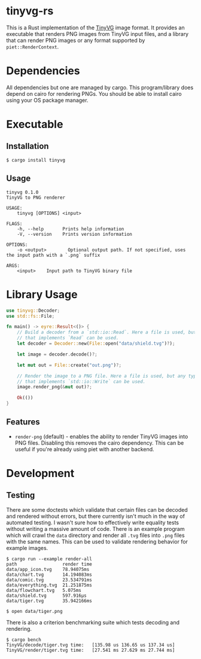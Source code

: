 # tinyvg-rs

This is a Rust implementation of the [TinyVG](https://tinyvg.tech) image format.
It provides an executable that renders PNG images from TinyVG input files, and a
library that can render PNG images or any format supported by
`piet::RenderContext`.

# Dependencies

All dependencies but one are managed by cargo. This program/library does depend
on cairo for rendering PNGs. You should be able to install cairo using your OS
package manager.

# Executable

## Installation

```
$ cargo install tinyvg
```

## Usage

```
tinyvg 0.1.0
TinyVG to PNG renderer

USAGE:
    tinyvg [OPTIONS] <input>

FLAGS:
    -h, --help       Prints help information
    -V, --version    Prints version information

OPTIONS:
    -o <output>        Optional output path. If not specified, uses the input path with a `.png` suffix

ARGS:
    <input>    Input path to TinyVG binary file
```

# Library Usage

```rust
use tinyvg::Decoder;
use std::fs::File;

fn main() -> eyre::Result<()> {
    // Build a decoder from a `std::io::Read`. Here a file is used, but any type
    // that implements `Read` can be used.
    let decoder = Decoder::new(File::open("data/shield.tvg")?);

    let image = decoder.decode()?;

    let mut out = File::create("out.png")?;

    // Render the image to a PNG file. Here a file is used, but any type
    // that implements `std::io::Write` can be used.
    image.render_png(&mut out)?;

    Ok(())
}
```

## Features

- `render-png` (default) - enables the ability to render TinyVG images into PNG files.
  Disabling this removes the cairo dependency. This can be useful if you're already using
  piet with another backend.

# Development

## Testing

There are some doctests which validate that certain files can be decoded and
rendered without errors, but there currently isn't much in the way of automated
testing. I wasn't sure how to effectively write equality tests without writing a
massive amount of code. There is an example program which will crawl the `data`
directory and render all `.tvg` files into `.png` files with the same names.
This can be used to validate rendering behavior for example images.

```
$ cargo run --example render-all
path                 render time
data/app_icon.tvg    78.94075ms
data/chart.tvg       14.194083ms
data/comic.tvg       23.534791ms
data/everything.tvg  21.251875ms
data/flowchart.tvg   5.075ms
data/shield.tvg      597.916µs
data/tiger.tvg       35.942166ms

$ open data/tiger.png
```

There is also a criterion benchmarking suite which tests decoding and rendering.

```
$ cargo bench
TinyVG/decode/tiger.tvg time:   [135.98 us 136.65 us 137.34 us]
TinyVG/render/tiger.tvg time:   [27.541 ms 27.629 ms 27.744 ms]
```
